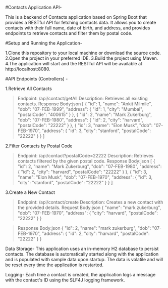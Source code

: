 #Contacts Application API-

This is a backend of Contacts application based on Spring Boot that provides a RESTful API for fetching contacts data. It allows you to create contacts with their full name, date of birth, and address, and provides endpoints to retrieve contacts and filter them by postal code.

#Setup and Running the Application-

1.Clone this repository to your local machine or download the source code.
2.Open the project in your preferred IDE.
3.Build the project using Maven. 
4.The application will start and the RESTful API will be available at http://localhost:8080.

#API Endpoints (Controllers) -

1.Retrieve All Contacts
>Endpoint: /api/contact/getAll
>Description: Retrieves all existing contacts.
>Response Body:json
[
    {
        "id": 1,
        "name": "Ankit Milmile",
        "dob": "07-FEB-1999",
        "address": {
            "id": 1,
            "city": "Mumbai",
            "postalCode": "400615"
        }
    },
    {
        "id": 2,
        "name": "Mark Zukerburg",
        "dob": "07-FEB-1980",
        "address": {
            "id": 2,
            "city": "harvard",
            "postalCode": "22222"
        }
    },
    {
        "id": 3,
        "name": "Elon Musk",
        "dob": "07-FEB-1970",
        "address": {
            "id": 3,
            "city": "stanford",
            "postalCode": "22222"
        }
    }
]

2.Filter Contacts by Postal Code
>Endpoint: /api/contact?postalCode=22222
>Description: Retrieves contacts filtered by the given postal code.
>Response Body:json
[
    {
        "id": 2,
        "name": "Mark Zukerburg",
        "dob": "07-FEB-1980",
        "address": {
            "id": 2,
            "city": "harvard",
            "postalCode": "22222"
        }
    },
    {
        "id": 3,
        "name": "Elon Musk",
        "dob": "07-FEB-1970",
        "address": {
            "id": 3,
            "city": "stanford",
            "postalCode": "22222"
        }
    }
]

3.Create a New Contact
>Endpoint: /api/contact/create
>Description: Creates a new contact with the provided details.
>Request Body:json
{
    "name": "mark zukerburg",
    "dob": "07-FEB-1970",
    "address": {
        "city": "harvard",
        "postalCode": "22222"
    }
}

>Response Body:json
{
    "id": 2,
    "name": "mark zukerburg",
    "dob": "07-FEB-1970",
    "address": {
        "id": 2,
        "city": "harvard",
        "postalCode": "22222"
    }
}

Data Storage-
This application uses an in-memory H2 database to persist contacts. The database is automatically started along with the application and is populated with sample data upon startup. The data is volatile and will be reset every time the application is restarted.

Logging-
Each time a contact is created, the application logs a message with the contact's ID using the SLF4J logging framework.
